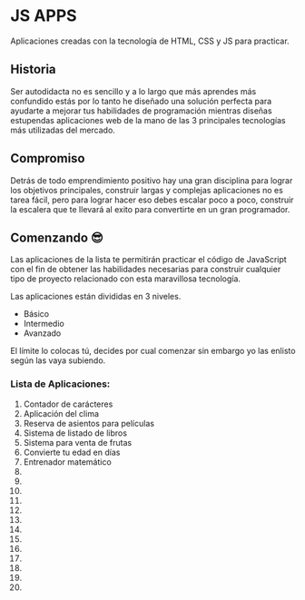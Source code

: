 # JS APPS

Aplicaciones creadas con la tecnología de HTML, CSS y JS para practicar.

## Historia

Ser autodidacta no es sencillo y a lo largo que más aprendes más confundido estás por lo tanto he diseñado una solución perfecta para ayudarte a mejorar tus habilidades de programación mientras diseñas estupendas aplicaciones web de la mano de las 3 principales tecnologías más utilizadas del mercado.

## Compromiso

Detrás de todo emprendimiento positivo hay una gran disciplina para lograr los objetivos principales, construir largas y complejas aplicaciones no es tarea fácil, pero para lograr hacer eso debes escalar poco a poco, construir la escalera que te llevará al exito para convertirte en un gran programador.

## Comenzando 😎

Las aplicaciones de la lista te permitirán practicar el código de JavaScript con el fin de obtener las habilidades necesarias para construir cualquier tipo de proyecto relacionado con esta maravillosa tecnología.

Las aplicaciones están divididas en 3 niveles.

* Básico
* Intermedio
* Avanzado

El límite lo colocas tú, decides por cual comenzar sin embargo yo las enlisto según las vaya subiendo.

### Lista de Aplicaciones:

1. Contador de carácteres
2. Aplicación del clima
3. Reserva de asientos para películas
4. Sistema de listado de libros
5. Sistema para venta de frutas
6. Convierte tu edad en días
7. Entrenador matemático
8.
9.
10.
11.
12.
13.
14.
15.
16.
17.
18.
19.
20.
